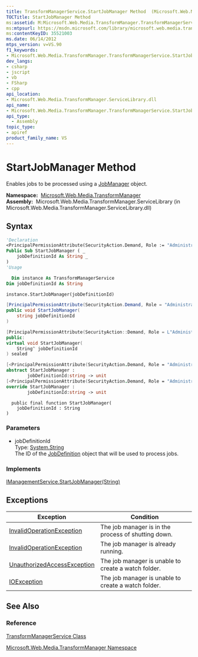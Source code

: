 ```yaml
---
title: TransformManagerService.StartJobManager Method  (Microsoft.Web.Media.TransformManager)
TOCTitle: StartJobManager Method
ms:assetid: M:Microsoft.Web.Media.TransformManager.TransformManagerService.StartJobManager(System.String)
ms:mtpsurl: https://msdn.microsoft.com/library/microsoft.web.media.transformmanager.transformmanagerservice.startjobmanager(v=VS.90)
ms:contentKeyID: 35521003
ms.date: 06/14/2012
mtps_version: v=VS.90
f1_keywords:
- Microsoft.Web.Media.TransformManager.TransformManagerService.StartJobManager
dev_langs:
- csharp
- jscript
- vb
- FSharp
- cpp
api_location:
- Microsoft.Web.Media.TransformManager.ServiceLibrary.dll
api_name:
- Microsoft.Web.Media.TransformManager.TransformManagerService.StartJobManager
api_type:
  - Assembly
topic_type:
- apiref
product_family_name: VS
---
```


# StartJobManager Method

Enables jobs to be processed using a [JobManager](jobmanager-class-microsoft-web-media-transformmanager.md) object.

**Namespace:**  [Microsoft.Web.Media.TransformManager](microsoft-web-media-transformmanager-namespace.md)  
**Assembly:**  Microsoft.Web.Media.TransformManager.ServiceLibrary (in Microsoft.Web.Media.TransformManager.ServiceLibrary.dll)

## Syntax

```vb
'Declaration
<PrincipalPermissionAttribute(SecurityAction.Demand, Role := "Administrators")> _
Public Sub StartJobManager ( _
    jobDefinitionId As String _
)
'Usage

  Dim instance As TransformManagerService
Dim jobDefinitionId As String

instance.StartJobManager(jobDefinitionId)
```

```csharp
[PrincipalPermissionAttribute(SecurityAction.Demand, Role = "Administrators")]
public void StartJobManager(
    string jobDefinitionId
)
```

```cpp
[PrincipalPermissionAttribute(SecurityAction::Demand, Role = L"Administrators")]
public:
virtual void StartJobManager(
    String^ jobDefinitionId
) sealed
```

``` fsharp
[<PrincipalPermissionAttribute(SecurityAction.Demand, Role = "Administrators")>]
abstract StartJobManager : 
        jobDefinitionId:string -> unit 
[<PrincipalPermissionAttribute(SecurityAction.Demand, Role = "Administrators")>]
override StartJobManager : 
        jobDefinitionId:string -> unit 
```

```jscript
  public final function StartJobManager(
    jobDefinitionId : String
)
```

### Parameters

  - jobDefinitionId  
    Type: [System.String](https://msdn.microsoft.com/library/s1wwdcbf)  
    The ID of the [JobDefinition](jobdefinition-class-microsoft-web-media-transformmanager.md) object that will be used to process jobs.  

### Implements

[IManagementService.StartJobManager(String)](imanagementservice-startjobmanager-method-microsoft-web-media-transformmanager.md)  

## Exceptions

|Exception|Condition|
|--- |--- |
|[InvalidOperationException](https://msdn.microsoft.com/library/2asft85a)|The job manager is in the process of shutting down.|
|[InvalidOperationException](https://msdn.microsoft.com/library/2asft85a)|The job manager is already running.|
|[UnauthorizedAccessException](https://msdn.microsoft.com/library/f2y9aa54)|The job manager is unable to create a watch folder.|
|[IOException](https://msdn.microsoft.com/library/hccy4eyd)|The job manager is unable to create a watch folder.|

## See Also

### Reference

[TransformManagerService Class](transformmanagerservice-class-microsoft-web-media-transformmanager.md)

[Microsoft.Web.Media.TransformManager Namespace](microsoft-web-media-transformmanager-namespace.md)
